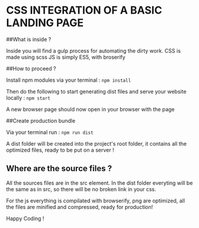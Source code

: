 # CSS INTEGRATION OF A BASIC LANDING PAGE

##What is inside ? 

Inside you will find a gulp process for automating the dirty work.
CSS is made using scss 
JS is simply ES5, with broserify  

##How to proceed ? 

Install npm modules via your terminal : 
    ``npm install``
    
Then do the following to start generating dist files and serve your website locally :
``npm start``

A new browser page should now open in your browser with the page

##Create production bundle

Via your terminal run : 
``npm run dist``

A dist folder will be created into the project's root folder, it contains all the optimized files, ready to be put on a server ! 

## Where are the source files ? 

All the sources files are in the src element.
In the dist folder everyting will be the same as in src, so there will be no broken link in your css.

For the js everything is compilated with browserify, png are optimized, all the files are minified and compressed, ready for production! 


Happy Coding !
    